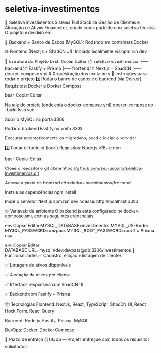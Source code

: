 # seletiva-investimentos

💼 Seletiva Investimentos Sistema Full Stack de Gestão de Clientes e Alocação de Ativos Financeiros, criado como parte de uma seletiva técnica. O projeto é dividido em:

🐬 Backend + Banco de Dados (MySQL): Rodando em containers Docker

🌐 Frontend (Next.js + ShadCN UI): Iniciado localmente via npm run dev

📁 Estrutura do Projeto bash Copiar Editar 📦 seletiva-investimentos ├── backend/ # Fastify + Prisma ├── frontend/ # Next.js + ShadCN ├── docker-compose.yml # Orquestração dos containers 🚀 Instruções para rodar o projeto 1️⃣ Rodar o banco de dados e o backend (via Docker) Requisitos: Docker e Docker Compose

bash Copiar Editar

Na raiz do projeto (onde está o docker-compose.yml)
docker-compose up --build Isso vai:

Subir o MySQL na porta 3306

Rodar o backend Fastify na porta 3333

Executar automaticamente as migrations, seed e iniciar o servidor

2️⃣ Rodar o frontend (local) Requisitos: Node.js v18+ e npm

bash Copiar Editar

Clone o repositório
git clone https://github.com/seu-usuario/seletiva-investimentos.git

Acesse a pasta do frontend
cd seletiva-investimentos/frontend

Instale as dependências
npm install

Inicie o servidor Next.js
npm run dev Acesse: http://localhost:3000

⚙️ Variáveis de ambiente O backend já está configurado no docker-compose.yml, com as seguintes credenciais:

env Copiar Editar MYSQL_DATABASE=investimentos MYSQL_USER=dev MYSQL_PASSWORD=devpass MYSQL_ROOT_PASSWORD=root E o Prisma usa:

env Copiar Editar DATABASE_URL=mysql://dev:devpass@db:3306/investimentos 🧪 Funcionalidades ✅ Cadastro, edição e listagem de clientes

✅ Listagem de ativos disponíveis

✅ Alocação de ativos por cliente

✅ Interface responsiva com ShadCN UI

✅ Backend com Fastify + Prisma

📦 Tecnologias Frontend: Next.js, React, TypeScript, ShadCN UI, React Hook Form, React Query

Backend: Node.js, Fastify, Prisma, MySQL

DevOps: Docker, Docker Compose

📅 Prazo de entrega 🗓 06/06 — Projeto entregue com todos os requisitos solicitados.
